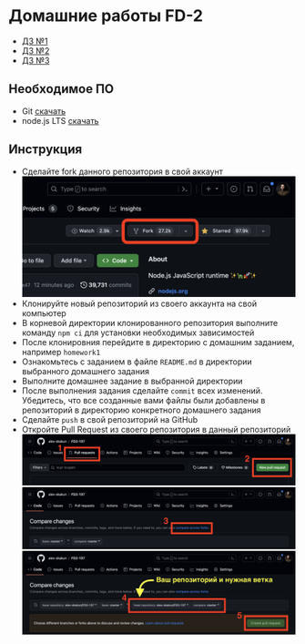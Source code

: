Домашние работы FD-2
====================

- [ДЗ №1](./homework-1)
- [ДЗ №2](./homework-2)
- [ДЗ №3](./homework-3)

## Необходимое ПО

- Git [скачать](https://git-scm.com/downloads)
- node.js LTS [скачать](https://nodejs.org/ru)

## Инструкция

- Сделайте fork данного репозитория в свой аккаунт
  ![](./images/fork.png)
- Клонируйте новый репозиторий из своего аккаунта на свой компьютер
- В корневой директории клонированного репозитория выполните команду `npm ci` для установки необходимых зависимостей
- После клонировния перейдите в директорию с домашним заданием, например `homework1`
- Ознакомьтесь с заданием в файле `README.md` в директории выбранного домашнего задания
- Выполните домашнее задание в выбранной директории
- После выполнения задания сделайте `commit` всех изменений. Убедитесь, что все созданные вами файлы были добавлены в репозиторий в директорию конкретного домашнего задания
- Сделайте `push` в свой репозиторий на GitHub
- Откройте Pull Request из своего репозитория в данный репозиторий
  ![](./images/pr.png)
  ![](./images/forks.png)
  ![](./images/branch.png)
